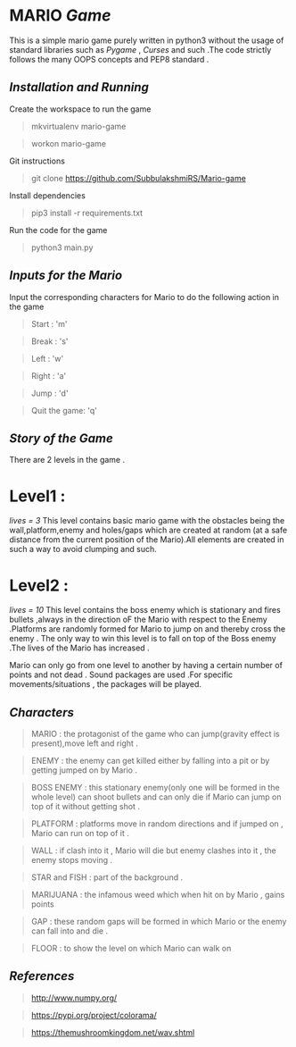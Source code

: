 # MARIO *Game* 

This is a simple mario game purely written in python3 without the usage of standard libraries such as *Pygame* , *Curses* and such .The code strictly follows the many OOPS concepts and PEP8 standard .


## *Installation and Running*

Create the workspace to run the game 
> mkvirtualenv mario-game

> workon mario-game

Git instructions 
> git clone https://github.com/SubbulakshmiRS/Mario-game

Install dependencies 
> pip3 install -r requirements.txt

Run the code for the game 
> python3 main.py


## *Inputs for the Mario*
Input the corresponding characters for Mario to do the following action in the game
> Start : 'm'

>Break : 's'

>Left : 'w'

>Right : 'a'

>Jump : 'd'

>Quit the game: 'q'


## *Story of the Game*
There are 2 levels in the game .
# Level1 :
*lives = 3*
This level contains basic mario game with the obstacles being the wall,platform,enemy and holes/gaps which are created at random (at a safe distance from the current position of the Mario).All elements are created in such a way to avoid clumping and such.

# Level2 :
*lives = 10*
This level contains the boss enemy which is stationary and fires bullets ,always in the direction oF the Mario with respect to the Enemy .Platforms are randomly formed for Mario to jump on and thereby cross the enemy .
The only way to win this level is to fall on top of the Boss enemy .The lives of the Mario has increased .

Mario can only go from one level to another by having a certain number of points and not dead .
Sound packages are used .For specific movements/situations , the packages will be played.


## *Characters*

>MARIO : the protagonist of the game who can jump(gravity effect is present),move left and right .

>ENEMY : the enemy can get killed either by falling into a pit or by getting jumped on by Mario .

>BOSS ENEMY : this stationary enemy(only one will be formed in the whole level) can shoot bullets and can only              die if Mario can jump on top of it without getting shot .

>PLATFORM : platforms move in random directions and if jumped on , Mario can run on top of it .

>WALL : if clash into it , Mario will die but enemy clashes into it , the enemy stops moving .

>STAR and FISH : part of the background .

>MARIJUANA : the infamous weed which when hit on by Mario , gains points

>GAP : these random gaps will be formed in which Mario or the enemy can fall into and die .

>FLOOR : to show the level on which Mario can walk on 

## *References*
> http://www.numpy.org/

> https://pypi.org/project/colorama/

> https://themushroomkingdom.net/wav.shtml